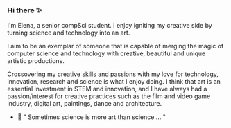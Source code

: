 ### Hi there ✨

I'm Elena, a senior compSci student. I enjoy igniting my creative side by turning science and technology into an art. 

I aim to be an exemplar of someone that is capable of merging the magic of computer science and technology with creative, beautiful and unique artistic productions.

Crossovering my creative skills and passions with my love for technology, innovation, research and science is what I enjoy doing. I think that art is an essential investment in STEM and innovation, and I have always had a passion/interest for creative practices such as the film and video game industry, digital art, paintings, dance and architecture. 

- 🔭 " Sometimes science is more art than science ... "



<!--
**elenazavala/elenazavala** is a ✨ _special_ ✨ repository because its `README.md` (this file) appears on your GitHub profile.

Here are some ideas to get you started:

- 🔭 I’m currently working on ...
- 🌱 I’m currently learning ...
- 👯 I’m looking to collaborate on ...
- 🤔 I’m looking for help with ...
- 💬 Ask me about ...
- 📫 How to reach me: ...
- 😄 Pronouns: ...
- ⚡ Fun fact: ...
-->
